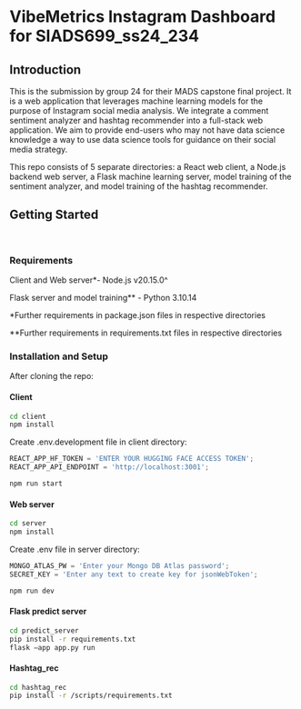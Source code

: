 # VibeMetrics Instagram Dashboard for SIADS699_ss24_234

## Introduction

This is the submission by group 24 for their MADS capstone final project. It is a web application that leverages machine learning models for the purpose of Instagram social media analysis. We integrate a comment sentiment analyzer and hashtag recommender into a full-stack web application. We aim to provide end-users who may not have data science knowledge a way to use data science tools for guidance on their social media strategy.

This repo consists of 5 separate directories: a React web client, a Node.js backend web server, a Flask machine learning server, model training of the sentiment analyzer, and model training of the hashtag recommender.

## Getting Started

<br />

### Requirements

Client and Web server\*- Node.js v20.15.0^

Flask server and model training\*\* - Python 3.10.14

\*Further requirements in package.json files in respective directories

\*\*Further requirements in requirements.txt files in respective directories

### Installation and Setup

After cloning the repo:

#### Client

```sh
cd client
npm install
```

Create .env.development file in client directory:

```js
REACT_APP_HF_TOKEN = 'ENTER YOUR HUGGING FACE ACCESS TOKEN';
REACT_APP_API_ENDPOINT = 'http://localhost:3001';
```

```sh
npm run start
```

#### Web server

```sh
cd server
npm install
```

Create .env file in server directory:

```js
MONGO_ATLAS_PW = 'Enter your Mongo DB Atlas password';
SECRET_KEY = 'Enter any text to create key for jsonWebToken';
```

```sh
npm run dev
```

#### Flask predict server

```sh
cd predict_server
pip install -r requirements.txt
flask –app app.py run
```

#### Hashtag_rec

```sh
cd hashtag_rec
pip install -r /scripts/requirements.txt
```
